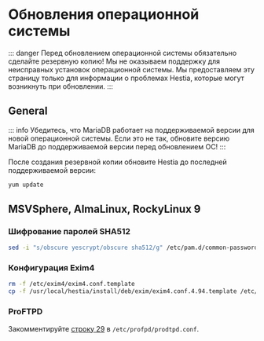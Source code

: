 # Обновления операционной системы

::: danger
Перед обновлением операционной системы обязательно сделайте резервную копию! Мы не оказываем поддержку для неисправных установок операционной системы. Мы предоставляем эту страницу только для информации о проблемах Hestia, которые могут возникнуть при обновлении.
:::

## General

::: info
Убедитесь, что MariaDB работает на поддерживаемой версии для новой операционной системы. Если это не так, обновите версию MariaDB до поддерживаемой версии перед обновлением ОС!
:::

После создания резервной копии обновите Hestia до последней поддерживаемой версии:

```bash
yum update
```

## MSVSphere, AlmaLinux, RockyLinux 9

### Шифрование паролей SHA512

```bash
sed -i "s/obscure yescrypt/obscure sha512/g" /etc/pam.d/common-password
```

### Конфигурация Exim4

```bash
rm -f /etc/exim4/exim4.conf.template
cp -f /usr/local/hestia/install/deb/exim/exim4.conf.4.94.template /etc/exim4/exim4.conf.template
```

### ProFTPD

Закомментируйте [строку 29](https://github.com/hestiacp/hestiacp/blob/1ff8a4e5207aae1e241954a83b7e8070bcdca788/install/deb/proftpd/proftpd.conf#L29) в `/etc/profpd/prodtpd.conf`.